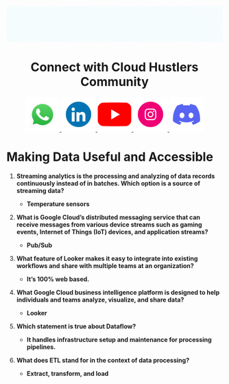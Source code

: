 ![API Gateway Banner](https://raw.githubusercontent.com/Cloud-Hustlers/content/f9a8642976ea21cd234c91239431e41f05264842/gif/12.gif)

<div align="center">
  
# Connect with Cloud Hustlers Community
</div>

<p align="center">
  <a href="https://whatsapp.cloudhustlers.in" target="_blank">
    <img src="https://raw.githubusercontent.com/Cloud-Hustlers/content/main/gif/whatsapp.gif" alt="WhatsApp" width="80">
  </a>
  <a href="https://in.linkedin.com/company/cloud-hustlers" target="_blank">
    <img src="https://raw.githubusercontent.com/Cloud-Hustlers/content/main/gif/linkedin%20gif.gif" alt="LinkedIn" width="80">
  </a>
  <a href="https://www.youtube.com/@CloudHustlers" target="_blank">
    <img src="https://raw.githubusercontent.com/Cloud-Hustlers/content/main/gif/youtube.png" alt="Youtube" width="80">
  </a>
  <a href="https://instagram.com/cloud_hustlers" target="_blank">
    <img src="https://raw.githubusercontent.com/Cloud-Hustlers/content/main/gif/insta.gif" alt="Instagram" width="80">
  </a>
  <a href="https://discord.gg/MdbVq7BJNd" target="_blank">
    <img src="https://raw.githubusercontent.com/Cloud-Hustlers/content/main/gif/discord.gif" alt="GitHub" width="80">
  </a>
</p>

# Making Data Useful and Accessible

1. **Streaming analytics is the processing and analyzing of data records continuously instead of in batches. Which option is a source of streaming data?**

   - **Temperature sensors**

2. **What is Google Cloud’s distributed messaging service that can receive messages from various device streams such as gaming events, Internet of Things (IoT) devices, and application streams?**

   - **Pub/Sub**

3. **What feature of Looker makes it easy to integrate into existing workflows and share with multiple teams at an organization?**

   - **It’s 100% web based.**

4. **What Google Cloud business intelligence platform is designed to help individuals and teams analyze, visualize, and share data?**

   - **Looker**

5. **Which statement is true about Dataflow?**

   - **It handles infrastructure setup and maintenance for processing pipelines.**

6. **What does ETL stand for in the context of data processing?**

   - **Extract, transform, and load**
